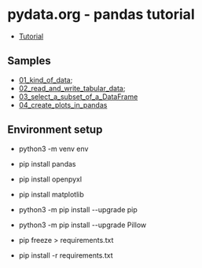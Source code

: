# pydata.org - pandas tutorial 

- [Tutorial](https://pandas.pydata.org/docs/getting_started/intro_tutorials)

## Samples

- [01_kind_of_data](01_kind_of_data.py);
- [02_read_and_write_tabular_data](02_read_and_write_tabular_data.py);
- [03_select_a_subset_of_a_DataFrame](03_select_a_subset_of_a_DataFrame.py)
- [04_create_plots_in_pandas](04_create_plots_in_pandas.py)

## Environment setup

- python3 -m venv env
- pip install pandas
- pip install openpyxl
- pip install matplotlib

- python3 -m pip install --upgrade pip
- python3 -m pip install --upgrade Pillow

- pip freeze > requirements.txt
- pip install -r requirements.txt
